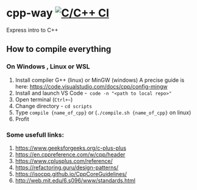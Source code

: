# cpp-way [![C/C++ CI](https://github.com/Future-Game-Studio/cpp-way/actions/workflows/c-cpp.yml/badge.svg?branch=main)](https://github.com/Future-Game-Studio/cpp-way/actions/workflows/c-cpp.yml)
Express intro to C++ 

## How to compile everything

### On Windows , Linux or  WSL

1. Install compiler G++ (linux) or MinGW (windows)
	A precise guide is here: https://code.visualstudio.com/docs/cpp/config-mingw
2. Install and launch VS Code -` code -n "<path to local repo>"`
3. Open terminal (`Ctrl+~`) 
4. Change directory - `cd scripts`
5. Type `compile {name_of_cpp}` or (`./compile.sh {name_of_cpp}` on linux)
6. Profit

### Some usefull links:

1. https://www.geeksforgeeks.org/c-plus-plus
2. https://en.cppreference.com/w/cpp/header
3. https://www.cplusplus.com/reference/
4. https://refactoring.guru/design-patterns/
5. https://isocpp.github.io/CppCoreGuidelines/
6. http://web.mit.edu/6.s096/www/standards.html
